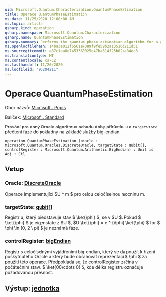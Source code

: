 ```yaml
---
uid: Microsoft.Quantum.Characterization.QuantumPhaseEstimation
title: Operace QuantumPhaseEstimation
ms.date: 11/25/2020 12:00:00 AM
ms.topic: article
qsharp.kind: operation
qsharp.namespace: Microsoft.Quantum.Characterization
qsharp.name: QuantumPhaseEstimation
qsharp.summary: Performs the quantum phase estimation algorithm for a given oracle `U` and `targetState`, reading the phase into a big-endian quantum register.
ms.openlocfilehash: 14ba3e012f6561e7089f9fe59b2a13516b211d51
ms.sourcegitcommit: a87c1aa8e7453360025e47ba614f25b02ea84ec3
ms.translationtype: MT
ms.contentlocale: cs-CZ
ms.lasthandoff: 11/26/2020
ms.locfileid: "96204211"
---
```

# <a name="quantumphaseestimation-operation"></a>Operace QuantumPhaseEstimation

Obor názvů: [Microsoft.. Popis](xref:Microsoft.Quantum.Characterization)

Balíček: [Microsoft.. Standard](https://nuget.org/packages/Microsoft.Quantum.Standard)


Provádí pro daný Oracle algoritmus odhadu doby přírůstku `U` a `targetState` přečtení fáze do pokladny na základě služby big-endian.

```qsharp
operation QuantumPhaseEstimation (oracle : Microsoft.Quantum.Oracles.DiscreteOracle, targetState : Qubit[], controlRegister : Microsoft.Quantum.Arithmetic.BigEndian) : Unit is Adj + Ctl
```


## <a name="input"></a>Vstup

### <a name="oracle--discreteoracle"></a>Oracle: [DiscreteOracle](xref:Microsoft.Quantum.Oracles.DiscreteOracle)

Operace implementující $U ^ m $ pro celou celočíselnou mocninu m.


### <a name="targetstate--qubit"></a>targetState: [qubit](xref:microsoft.quantum.lang-ref.qubit)[]

Registr u, který představuje stav $ \ket{\phi} $, se v $U $. Pokud $ \ket{\phi} $ je eigenstate z $U $, $U \ket{\phi} = e ^ {i\phi} \ket{\phi} $ for $ \phi \in [0, 2 \ pi) $ je neznámá fáze.


### <a name="controlregister--bigendian"></a>controlRegister: [bigEndian](xref:Microsoft.Quantum.Arithmetic.BigEndian)

Registr s celočíselnými vyjádřeními big-endian, který se dá použít k řízení poskytnutého Oracle a který bude obsahovat reprezentaci $ \phi $ za použití této operace. Předpokládá se, že controlRegister začíná v počátečním stavu $ \ket{00\cdots 0} $, kde délka registru označuje požadovanou přesnost.



## <a name="output--unit"></a>Výstup: [jednotka](xref:microsoft.quantum.lang-ref.unit)

